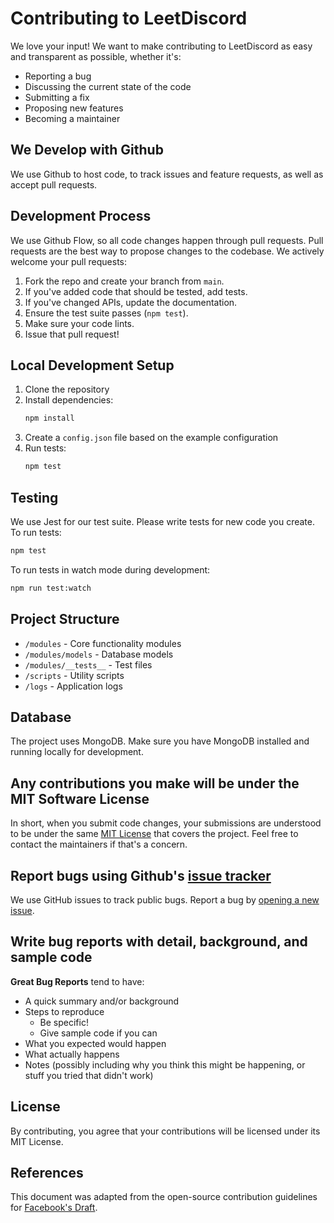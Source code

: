 # Contributing to LeetDiscord

We love your input! We want to make contributing to LeetDiscord as easy and transparent as possible, whether it's:

- Reporting a bug
- Discussing the current state of the code
- Submitting a fix
- Proposing new features
- Becoming a maintainer

## We Develop with Github
We use Github to host code, to track issues and feature requests, as well as accept pull requests.

## Development Process
We use Github Flow, so all code changes happen through pull requests.
Pull requests are the best way to propose changes to the codebase. We actively welcome your pull requests:

1. Fork the repo and create your branch from `main`.
2. If you've added code that should be tested, add tests.
3. If you've changed APIs, update the documentation.
4. Ensure the test suite passes (`npm test`).
5. Make sure your code lints.
6. Issue that pull request!

## Local Development Setup
1. Clone the repository
2. Install dependencies:
   ```bash
   npm install
   ```
3. Create a `config.json` file based on the example configuration
4. Run tests:
   ```bash
   npm test
   ```

## Testing
We use Jest for our test suite. Please write tests for new code you create. To run tests:

```bash
npm test
```

To run tests in watch mode during development:

```bash
npm run test:watch
```

## Project Structure
- `/modules` - Core functionality modules
- `/modules/models` - Database models
- `/modules/__tests__` - Test files
- `/scripts` - Utility scripts
- `/logs` - Application logs

## Database
The project uses MongoDB. Make sure you have MongoDB installed and running locally for development.

## Any contributions you make will be under the MIT Software License
In short, when you submit code changes, your submissions are understood to be under the same [MIT License](http://choosealicense.com/licenses/mit/) that covers the project. Feel free to contact the maintainers if that's a concern.

## Report bugs using Github's [issue tracker](../../issues)
We use GitHub issues to track public bugs. Report a bug by [opening a new issue](../../issues/new).

## Write bug reports with detail, background, and sample code
**Great Bug Reports** tend to have:

- A quick summary and/or background
- Steps to reproduce
  - Be specific!
  - Give sample code if you can
- What you expected would happen
- What actually happens
- Notes (possibly including why you think this might be happening, or stuff you tried that didn't work)

## License
By contributing, you agree that your contributions will be licensed under its MIT License.

## References
This document was adapted from the open-source contribution guidelines for [Facebook's Draft](https://github.com/facebook/draft-js/blob/master/CONTRIBUTING.md).